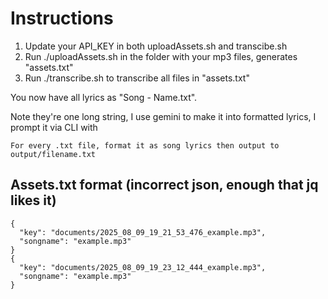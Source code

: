 # Instructions
1. Update your API_KEY in both uploadAssets.sh and transcibe.sh
2. Run ./uploadAssets.sh in the folder with your mp3 files, generates "assets.txt"
3. Run ./transcribe.sh to transcribe all files in "assets.txt"

You now have all lyrics as "Song - Name.txt". 

Note they're one long string, I use gemini to make it into formatted lyrics, I prompt it via CLI with 
```
For every .txt file, format it as song lyrics then output to output/filename.txt
```


## Assets.txt format (incorrect json, enough that jq likes it)
```
{
  "key": "documents/2025_08_09_19_21_53_476_example.mp3",
  "songname": "example.mp3"
}
{
  "key": "documents/2025_08_09_19_23_12_444_example.mp3",
  "songname": "example.mp3"
}
```

